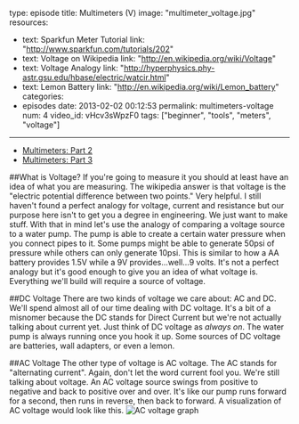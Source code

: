 type: episode
title: Multimeters (V)
image: "multimeter_voltage.jpg"
resources: 
  - text: Sparkfun Meter Tutorial
    link: "http://www.sparkfun.com/tutorials/202"
  - text: Voltage on Wikipedia
    link: "http://en.wikipedia.org/wiki/Voltage"
  - text: Voltage Analogy
    link: "http://hyperphysics.phy-astr.gsu.edu/hbase/electric/watcir.html"
  - text: Lemon Battery
    link: "http://en.wikipedia.org/wiki/Lemon_battery"
categories:
  - episodes
date: 2013-02-02 00:12:53
permalink: multimeters-voltage
num: 4
video_id: vHcv3sWpzF0
tags: ["beginner", "tools", "meters", "voltage"]
---

*  [Multimeters: Part 2](/episodes/2013/02/02/multimeters-current)
*  [Multimeters: Part 3](/episodes/2013/02/02/multimeters-resistance)

##What is Voltage?
If you're going to measure it you should at least have an idea of what you are measuring.  The wikipedia answer is that voltage is the "electric potential difference between two points." Very helpful.  I still haven't found a perfect analogy for voltage, current and resistance but our purpose here isn't to get you a degree in engineering.  We just want to make stuff.  With that in mind let's use the analogy of comparing a voltage source to a water pump.  The pump is able to create a certain water pressure when you connect pipes to it.  Some pumps might be able to generate 50psi of pressure while others can only generate 10psi.  This is similar to how a AA battery provides 1.5V while a 9V provides...well...9 volts.  It's not a perfect analogy but it's good enough to give you an idea of what voltage is.  Everything we'll build will require a source of voltage.

##DC Voltage
There are two kinds of voltage we care about: AC and DC.  We'll spend almost all of our time dealing with DC voltage.  It's a bit of a misnomer because the DC stands for Direct Current but we're not actually talking about current yet.  Just think of DC voltage as *always on*.  The water pump is always running once you hook it up.  Some sources of DC voltage are batteries, wall adapters, or even a lemon.

##AC Voltage
The other type of voltage is AC voltage.  The AC stands for "alternating current".  Again, don't let the word current fool you.  We're still talking about voltage.  An AC voltage source swings from positive to negative and back to positive over and over.  It's like our pump runs forward for a second, then runs in reverse, then back to forward.  A visualization of AC voltage would look like this.
<img src="ac_wave.png" alt="AC voltage graph" />